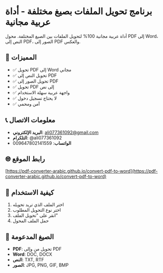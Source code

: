 # برنامج تحويل الملفات بصيغ مختلفة - أداة عربية مجانية

أداة عربية مجانية 100% لتحويل الملفات بين الصيغ المختلفة. محول PDF إلى Word، النص إلى PDF، الصور إلى PDF والعكس.

## 🚀 المميزات

- ✅ تحويل PDF إلى Word مجاني
- ✅ تحويل النص إلى PDF  
- ✅ تحويل الصور إلى PDF
- ✅ تحويل PDF إلى نص
- ✅ واجهة عربية سهلة الاستخدام
- ✅ لا يحتاج تسجيل دخول
- ✅ آمن ومحمي

## 📞 معلومات الاتصال

- **البريد الإلكتروني**: ali077361092@gmail.com
- **التلكرام**: @ali077361092
- **الواتساب**: 009647802141559

## 🌐 رابط الموقع

[https://pdf-converter-arabic.github.io/convert-pdf-to-word](https://pdf-converter-arabic.github.io/convert-pdf-to-word)

## 🔧 كيفية الاستخدام

1. اختر الملف الذي تريد تحويله
2. اختر نوع التحويل المطلوب
3. انقر على "تحويل الملف"
4. حمل الملف المحول

## 📁 الصيغ المدعومة

- **PDF**: تحويل من وإلى PDF
- **Word**: DOC, DOCX
- **النص**: TXT, RTF
- **الصور**: JPG, PNG, GIF, BMP